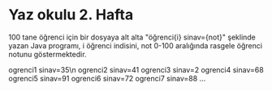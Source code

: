 # Yaz okulu 2. Hafta

100 tane öğrenci için bir dosyaya alt alta "öğrenci{i} sinav={not}" şeklinde yazan Java programı, i öğrenci indisini, not 0-100 aralığında rasgele öğrenci notunu göstermektedir. 


ogrenci1 sinav=35\n
ogrenci2 sinav=41
ogrenci3 sinav=2
ogrenci4 sinav=68
ogrenci5 sinav=91
ogrenci6 sinav=72
ogrenci7 sinav=88
...
